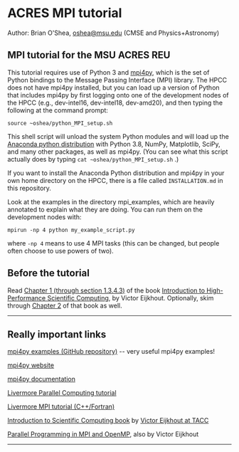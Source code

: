 # ACRES MPI tutorial

Author: Brian O'Shea, oshea@msu.edu (CMSE and Physics+Astronomy)

## MPI tutorial for the MSU ACRES REU

This tutorial requires use of Python 3 and
[mpi4py](https://mpi4py.readthedocs.io/en/stable/), which is the set
of Python bindings to the Message Passing Interface (MPI) library.  The
HPCC does not have mpi4py installed, but you can load up a version of
Python that includes mpi4py by first logging onto one of the
development nodes of the HPCC (e.g., dev-intel16, dev-intel18,
dev-amd20), and then typing the following at the command prompt:

```
source ~oshea/python_MPI_setup.sh
```

This shell script will unload the system Python modules and will load
up the [Anaconda python distribution](https://www.anaconda.com/products/individual-b)
with Python 3.8, NumPy, Matplotlib, SciPy, and many other packages, as
well as mpi4py.  (You can see what this script actually does by typing
`cat ~oshea/python_MPI_setup.sh` .)

If you want to install the Anaconda Python distribution and mpi4py in
your own home directory on the HPCC, there is a file called
`INSTALLATION.md` in this repository.

Look at the examples in the directory mpi_examples, which are heavily
annotated to explain what they are doing.  You can run them on the
development nodes with:

```
mpirun -np 4 python my_example_script.py
```

where ```-np 4``` means to use 4 MPI tasks (this can be changed, 
but people often choose to use powers of two).

## Before the tutorial

Read
[Chapter 1 (through section 1.3.4.3)](http://pages.tacc.utexas.edu/~eijkhout/istc/html/sequential.html)
of the book
[Introduction to High-Performance Scientific Computing](http://pages.tacc.utexas.edu/~eijkhout/istc/html/index.html),
by Victor Eijkhout.  Optionally, skim through
[Chapter 2](http://pages.tacc.utexas.edu/~eijkhout/istc/html/parallel.html)
of that book as well.

----

## Really important links

[mpi4py examples (GitHub repository)](https://github.com/jbornschein/mpi4py-examples) -- very useful mpi4py examples!

[mpi4py website](https://bitbucket.org/mpi4py/mpi4py/src)

[mpi4py documentation](http://mpi4py.readthedocs.io/en/stable/index.html)

[Livermore Parallel Computing tutorial](https://computing.llnl.gov/tutorials/parallel_comp/) 

[Livermore MPI tutorial (C++/Fortran)](https://computing.llnl.gov/tutorials/mpi/)

[Introduction to Scientific Computing book](http://pages.tacc.utexas.edu/~eijkhout/istc/istc.html) by [Victor Eijkhout at TACC](http://www.eijkhout.net/)

[Parallel Programming in MPI and OpenMP](http://pages.tacc.utexas.edu/~eijkhout/pcse/html/index.html), also by Victor Eijkhout 

----

